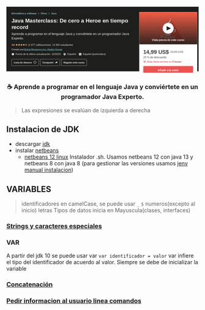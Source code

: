 <p align="center">
  <img src="assets/portada-curso.png" alt="portada udemy">
</p>

<h3 align="center">☕ Aprende a programar en el lenguaje Java y conviértete en un programador Java Experto.</h3>

> Las expresiones se evalúan de izquierda a derecha

## Instalacion de JDK
  - descargar [jdk](https://www.udemy.com/course/java-masterclass-de-cero-a-heroe-en-tiempo-record/learn/lecture/12821593?start=21#notes)
  - instalar [netbeans](https://www.udemy.com/course/java-masterclass-de-cero-a-heroe-en-tiempo-record/learn/lecture/12825443#notes)
    - [netbeans 12 linux](https://computingforgeeks.com/install-netbeans-ide-on-debian-ubuntu-and-linux-mint/) Instalador .sh. Usamos netbeans 12 con java 13 y netbeans 8 con java 8 (para gestionar las versiones usamos [jenv](https://gist.github.com/jhonPariona/8af389c98b63a06223dfd053dd78ff26#install-jenv) [manual instalacion](https://www.jenv.be/))
    

## VARIABLES

> identificadores en camelCase, se puede usar `_` `$` numeros(excepto al inicio) letras
> Tipos de datos inicia en Mayuscula(clases, interfaces)

### [Strings y caracteres especiales](https://github.com/jhonPariona/_curso-java-cero-heroe-global-mentoring/tree/master/Strings#strings)
### VAR
A partir del jdk 10 se puede usar var `var identificador = valor` var infiere el tipo del identificador de acuerdo al valor. Siempre se debe de inicializar la variable
### [Concatenación](https://github.com/jhonPariona/_curso-java-cero-heroe-global-mentoring/tree/master/concatenacion#concatenaci%C3%B3n-en-java)
### [Pedir informacion al usuario linea comandos](https://github.com/jhonPariona/_curso-java-cero-heroe-global-mentoring/tree/master/pedirInfo#pedir-info)
